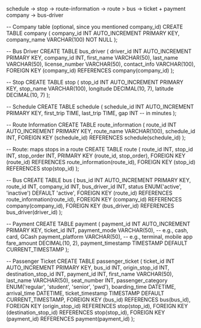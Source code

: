 schedule -> stop -> route-information -> route 
                                                > bus -> ticket + payment
                         company -> bus-driver 


-- Company table (optional, since you mentioned company_id)
CREATE TABLE company (
    company_id INT AUTO_INCREMENT PRIMARY KEY,
    company_name VARCHAR(100) NOT NULL
);

-- Bus Driver
CREATE TABLE bus_driver (
    driver_id INT AUTO_INCREMENT PRIMARY KEY,
    company_id INT,
    first_name VARCHAR(50),
    last_name VARCHAR(50),
    license_number VARCHAR(50),
    contact_info VARCHAR(100),
    FOREIGN KEY (company_id) REFERENCES company(company_id)
);

-- Stop
CREATE TABLE stop (
    stop_id INT AUTO_INCREMENT PRIMARY KEY,
    stop_name VARCHAR(100),
    longitude DECIMAL(10, 7),
    latitude DECIMAL(10, 7)
);

-- Schedule
CREATE TABLE schedule (
    schedule_id INT AUTO_INCREMENT PRIMARY KEY,
    first_trip TIME,
    last_trip TIME,
    gap INT -- in minutes
);

-- Route Information
CREATE TABLE route_information (
    route_id INT AUTO_INCREMENT PRIMARY KEY,
    route_name VARCHAR(100),
    schedule_id INT,
    FOREIGN KEY (schedule_id) REFERENCES schedule(schedule_id)
);

-- Route: maps stops in a route
CREATE TABLE route (
    route_id INT,
    stop_id INT,
    stop_order INT,
    PRIMARY KEY (route_id, stop_order),
    FOREIGN KEY (route_id) REFERENCES route_information(route_id),
    FOREIGN KEY (stop_id) REFERENCES stop(stop_id)
);

-- Bus
CREATE TABLE bus (
    bus_id INT AUTO_INCREMENT PRIMARY KEY,
    route_id INT,
    company_id INT,
    bus_driver_id INT,
    status ENUM('active', 'inactive') DEFAULT 'active',
    FOREIGN KEY (route_id) REFERENCES route_information(route_id),
    FOREIGN KEY (company_id) REFERENCES company(company_id),
    FOREIGN KEY (bus_driver_id) REFERENCES bus_driver(driver_id)
);

-- Payment
CREATE TABLE payment (
    payment_id INT AUTO_INCREMENT PRIMARY KEY,
    ticket_id INT,
    payment_mode VARCHAR(50), -- e.g., cash, card, GCash
    payment_platform VARCHAR(50), -- e.g., terminal, mobile app
    fare_amount DECIMAL(10, 2),
    payment_timestamp TIMESTAMP DEFAULT CURRENT_TIMESTAMP
);

-- Passenger Ticket
CREATE TABLE passenger_ticket (
    ticket_id INT AUTO_INCREMENT PRIMARY KEY,
    bus_id INT,
    origin_stop_id INT,
    destination_stop_id INT,
    payment_id INT,
    first_name VARCHAR(50),
    last_name VARCHAR(50),
    seat_number INT,
    passenger_category ENUM('regular', 'student', 'senior', 'pwd'),
    boarding_time DATETIME,
    arrival_time DATETIME,
    ticket_timestamp TIMESTAMP DEFAULT CURRENT_TIMESTAMP,
    FOREIGN KEY (bus_id) REFERENCES bus(bus_id),
    FOREIGN KEY (origin_stop_id) REFERENCES stop(stop_id),
    FOREIGN KEY (destination_stop_id) REFERENCES stop(stop_id),
    FOREIGN KEY (payment_id) REFERENCES payment(payment_id)
);
